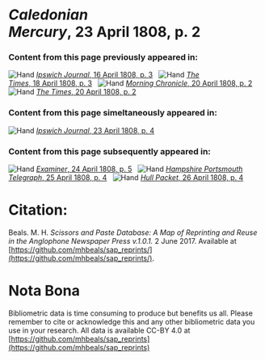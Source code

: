 # *Caledonian Mercury*, 23 April 1808, p. 2  
  
### Content from this page previously appeared in:  
![Hand](http://scissorsandpaste.net/wp-content/uploads/2017/06/smallhandpointer.png) [*Ipswich Journal*, 16 April 1808, p. 3](https://mhbeals.github.io/sap_html/Ipswich-Journal/Ipswich-Journal-16-April-1808-p-3)  
![Hand](http://scissorsandpaste.net/wp-content/uploads/2017/06/smallhandpointer.png) [*The Times*, 18 April 1808, p. 3](https://mhbeals.github.io/sap_html/The-Times/The-Times-18-April-1808-p-3)  
![Hand](http://scissorsandpaste.net/wp-content/uploads/2017/06/smallhandpointer.png) [*Morning Chronicle*, 20 April 1808, p. 2](https://mhbeals.github.io/sap_html/Morning-Chronicle/Morning-Chronicle-20-April-1808-p-2)  
![Hand](http://scissorsandpaste.net/wp-content/uploads/2017/06/smallhandpointer.png) [*The Times*, 20 April 1808, p. 2](https://mhbeals.github.io/sap_html/The-Times/The-Times-20-April-1808-p-2)  
  
### Content from this page simeltaneously appeared in:  
![Hand](http://scissorsandpaste.net/wp-content/uploads/2017/06/smallhandpointer.png) [*Ipswich Journal*, 23 April 1808, p. 4](https://mhbeals.github.io/sap_html/Ipswich-Journal/Ipswich-Journal-23-April-1808-p-4)  
  
### Content from this page subsequently appeared in:  
![Hand](http://scissorsandpaste.net/wp-content/uploads/2017/06/smallhandpointer.png) [*Examiner*, 24 April 1808, p. 5](https://mhbeals.github.io/sap_html/Examiner/Examiner-24-April-1808-p-5)  
![Hand](http://scissorsandpaste.net/wp-content/uploads/2017/06/smallhandpointer.png) [*Hampshire Portsmouth Telegraph*, 25 April 1808, p. 4](https://mhbeals.github.io/sap_html/Hampshire-Portsmouth-Telegraph/Hampshire-Portsmouth-Telegraph-25-April-1808-p-4)  
![Hand](http://scissorsandpaste.net/wp-content/uploads/2017/06/smallhandpointer.png) [*Hull Packet*, 26 April 1808, p. 4](https://mhbeals.github.io/sap_html/Hull-Packet/Hull-Packet-26-April-1808-p-4)  


# Citation: 

Beals. M. H. *Scissors and Paste Database: A Map of Reprinting and Reuse in the Anglophone Newspaper Press v.1.0.1.* 2 June 2017. Available at [https://github.com/mhbeals/sap_reprints/](https://github.com/mhbeals/sap_reprints/). 

# Nota Bona

Bibliometric data is time consuming to produce but benefits us all. Please remember to cite or acknowledge this and any other bibliometric data you use in your research. All data is available CC-BY 4.0 at [https://github.com/mhbeals/sap_reprints](https://github.com/mhbeals/sap_reprints)